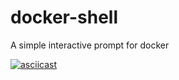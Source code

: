 # docker-shell
A simple interactive prompt for docker

[![asciicast](https://asciinema.org/a/Wb2GBPgIeZHSBcY9AV8ZdhoAK.svg)](https://asciinema.org/a/Wb2GBPgIeZHSBcY9AV8ZdhoAK)